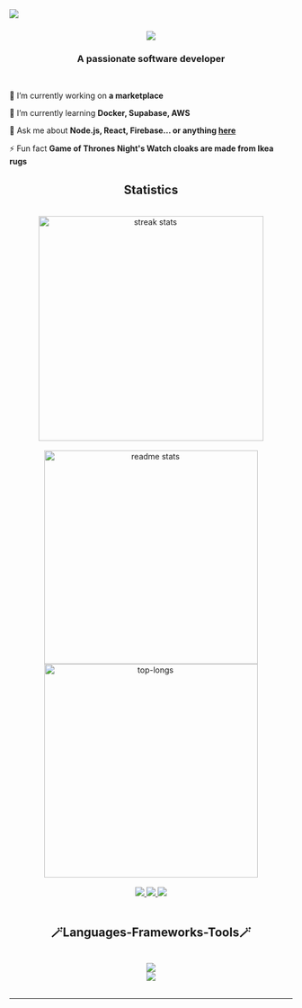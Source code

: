 <img text="capitalize text-xl" align="left" src="https://visitor-badge.laobi.icu/badge?page_id=rabby9898.rabby9898" />

<h1 align="center">
    <img src="https://readme-typing-svg.herokuapp.com?font=Fira+Code&weight=500&size=24&duration=2500&pause=100&color=2CD0FF&background=001F3F&center=true&vCenter=true&multiline=true&random=false&width=1080&height=140&lines=Hi%2C+I'm+Md+Fajle+Rabby;---------------------------;%3C%3E+MERN+Stack+Developer+%3C%2F%3E" />
</h1>

<h3 align="center">A passionate software developer</h3>

<br/>

<div align="left">
 
 🔭 I’m currently working on **a marketplace**
 
 🌱 I’m currently learning **Docker, Supabase, AWS**

💬 Ask me about **Node.js, React, Firebase... or anything [here](https://github.com/salesp07/salesp07/issues)**

⚡ Fun fact **Game of Thrones Night's Watch cloaks are made from Ikea rugs**

 </div>

<h2 align="center"> Statistics </h2>
<br>
<div align=center>
  <img width=400 src="https://streak-stats.demolab.com?user=rabby9898&theme=react&mode=weekly" alt="streak stats"/>
    </div>
  <br/>
  <div align=center>
  <img width=380 src="https://github-readme-stats.vercel.app/api?username=rabby9898&show_icons=true&theme=tokyonight" alt="readme stats" />
     
  <img width=380 src="https://github-readme-stats.vercel.app/api/top-langs/?username=rabby9898" alt="top-longs" />
</div>


 
<br/>
 <div align="center"> 
  <a href="mailto:mdfajlerabby00@gmail.com">
    <img src="https://img.shields.io/badge/Gmail-333333?style=for-the-badge&logo=gmail&logoColor=red" />
  </a>
  <a href="https://linkedin.com/in/pedro-sales-muniz" target="_blank">
    <img src="https://img.shields.io/badge/LinkedIn-0077B5?style=for-the-badge&logo=linkedin&logoColor=white" target="_blank" />
  </a>
  <a href="https://fajle-rabby.netlify.app/" target="_blank">
     <img src="https://img.shields.io/badge/Portfolio-FF5722?style=for-the-badge&logo=todoist&logoColor=white" target="_blank" />
  </a>
</div>
<br/>

<h2 align="center"> 🪄Languages-Frameworks-Tools🪄 </h2>
<br/>
<div align="center">
    <img src="https://skillicons.dev/icons?i=html,css,bootstrap,mui,tailwind,javascript,react" /><br>
    <img src="https://skillicons.dev/icons?i=nodejs,express,firebase,mongodb,nextjs,vscode,github,figma,git" />
</div>

<br/>
<hr/>

